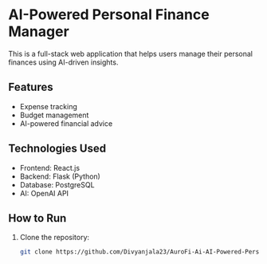 # AI-Powered Personal Finance Manager

This is a full-stack web application that helps users manage their personal finances using AI-driven insights.

## Features
- Expense tracking
- Budget management
- AI-powered financial advice

## Technologies Used
- Frontend: React.js
- Backend: Flask (Python)
- Database: PostgreSQL
- AI: OpenAI API

## How to Run
1. Clone the repository:
   ```bash
   git clone https://github.com/Divyanjala23/AuroFi-Ai-AI-Powered-Personal-Finance-Manager-.git